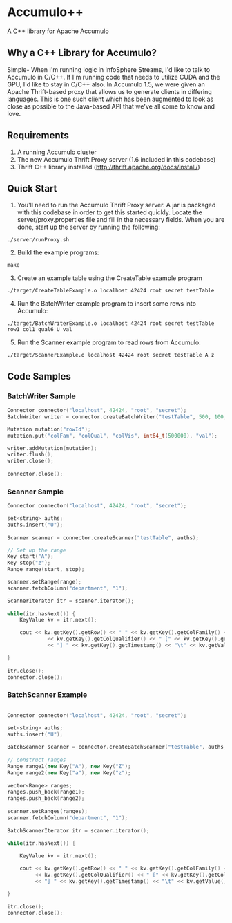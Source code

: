 Accumulo++
==========

A C++ library for Apache Accumulo

## Why a C++ Library for Accumulo?

Simple- When I'm running logic in InfoSphere Streams, I'd like to talk to Accumulo in C/C++. If I'm running code that needs to utilize CUDA and the GPU, I'd like to stay in C/C++ also. In Accumulo 1.5, we were given an Apache Thrift-based proxy that allows us to generate clients in differing languages. This is one such client which has been augmented to look as close as possible to the Java-based API that we've all come to know and love.

## Requirements

1. A running Accumulo cluster
2. The new Accumulo Thrift Proxy server (1.6 included in this codebase)
3. Thrift C++ library installed (http://thrift.apache.org/docs/install/)

## Quick Start

1. You'll need to run the Accumulo Thrift Proxy server. A jar is packaged with this codebase in order to get this started quickly. Locate the server/proxy.properties file and fill in the necessary fields. When you are done, start up the server by running the following:
```
./server/runProxy.sh
```
2. Build the example programs:
```
make
```
3. Create an example table using the CreateTable example program
```
./target/CreateTableExample.o localhost 42424 root secret testTable
```
4. Run the BatchWriter example program to insert some rows into Accumulo:
```
./target/BatchWriterExample.o localhost 42424 root secret testTable row1 col1 qual6 U val
```
5. Run the Scanner example program to read rows from Accumulo:
```
./target/ScannerExample.o localhost 42424 root secret testTable A z
```

## Code Samples

### BatchWriter Sample
```c++
Connector connector("localhost", 42424, "root", "secret");
BatchWriter writer = connector.createBatchWriter("testTable", 500, 100, 100, 1);

Mutation mutation("rowId");
mutation.put("colFam", "colQual", "colVis", int64_t(500000), "val");

writer.addMutation(mutation);
writer.flush();
writer.close();
	
connector.close();
```  

### Scanner Sample

```c++
Connector connector("localhost", 42424, "root", "secret");

set<string> auths;
auths.insert("U");
	
Scanner scanner = connector.createScanner("testTable", auths);

// Set up the range
Key start("A");
Key stop("z");
Range range(start, stop);

scanner.setRange(range);
scanner.fetchColumn("department", "1");

ScannerIterator itr = scanner.iterator();
	
while(itr.hasNext()) {
	KeyValue kv = itr.next();

	cout << kv.getKey().getRow() << " " << kv.getKey().getColFamily() << ":" 
			 << kv.getKey().getColQualifier() << " [" << kv.getKey().getColVisibility() 
			 << "] " << kv.getKey().getTimestamp() << "\t" << kv.getValue() << "\n";

}
	
itr.close();
connector.close();
```

### BatchScanner Example

```c++

Connector connector("localhost", 42424, "root", "secret");

set<string> auths;
auths.insert("U");
	
BatchScanner scanner = connector.createBatchScanner("testTable", auths, 5);
	
// construct ranges
Range range1(new Key("A"), new Key("Z");
Range range2(new Key("a"), new Key("z");
	
vector<Range> ranges;
ranges.push_back(range1);
ranges.push_back(range2);
	
scanner.setRanges(ranges);
scanner.fetchColumn("department", "1");
	
BatchScannerIterator itr = scanner.iterator();
	
while(itr.hasNext()) {

	KeyValue kv = itr.next();

	cout << kv.getKey().getRow() << " " << kv.getKey().getColFamily() << ":" 
		 << kv.getKey().getColQualifier() << " [" << kv.getKey().getColVisibility() 
		 << "] " << kv.getKey().getTimestamp() << "\t" << kv.getValue() << "\n";

}
	
itr.close();
connector.close();
```

